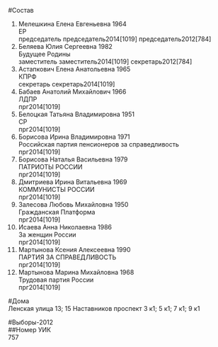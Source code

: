 #Состав  
1. Мелешкина Елена Евгеньевна 1964  
    ЕР  
    председатель председатель2014[1019] председатель2012[784]  
2. Беляева Юлия Сергеевна 1982  
    Будущее Родины  
    заместитель заместитель2014[1019] секретарь2012[784]  
3. Астапкович Елена Анатольевна 1965  
    КПРФ  
    секретарь секретарь2014[1019]  
4. Бабаев Анатолий Михайлович 1966  
    ЛДПР  
    прг2014[1019]  
5. Белоцкая Татьяна Владимировна 1951  
    СР  
    прг2014[1019]  
6. Борисова Ирина Владимировна 1971  
    Российская партия пенсионеров за справедливость  
    прг2014[1019]  
7. Борисова Наталья Васильевна 1979  
    ПАТРИОТЫ РОССИИ  
    прг2014[1019]  
8. Дмитриева Ирина Витальевна 1969  
    КОММУНИСТЫ РОССИИ  
    прг2014[1019]  
9. Залесова Любовь Михайловна 1950  
    Гражданская Платформа  
    прг2014[1019]  
10. Исаева Анна Николаевна 1986  
    За женщин России  
    прг2014[1019]  
11. Мартынова Ксения Алексеевна 1990  
    ПАРТИЯ ЗА СПРАВЕДЛИВОСТЬ  
    прг2014[1019]  
12. Мартынова Марина Михайловна 1968  
    Трудовая партия России  
    прг2014[1019]  
  
#Дома  
Ленская улица 13; 15 Наставников проспект 3 к1; 5 к1; 7 к1; 9 к1  
  
#Выборы-2012  
##Номер УИК  
757  
